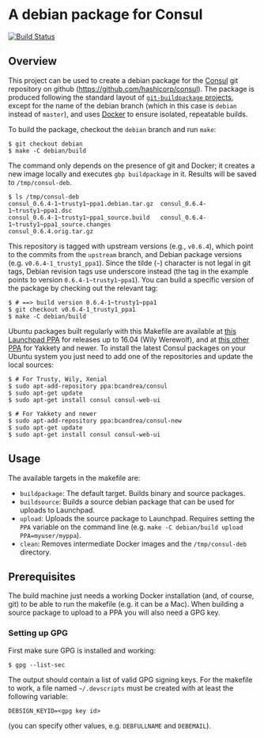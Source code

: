 # A debian package for Consul
[![Build Status](https://semaphoreci.com/api/v1/bcandrea/consul-deb/branches/debian/badge.svg)](https://semaphoreci.com/bcandrea/consul-deb)

## Overview

This project can be used to create a debian package for the
[Consul](http://www.consul.io) git repository on github
(https://github.com/hashicorp/consul). The package is produced following the
standard layout of [`git-buildpackage`
projects](http://honk.sigxcpu.org/projects/git-buildpackage/manual-html/gbp.html),
except for the name of the debian branch (which in this case is `debian` instead
of `master`), and uses [Docker](https://www.docker.com) to ensure isolated,
repeatable builds.

To build the package, checkout the `debian` branch and run `make`:

    $ git checkout debian
    $ make -C debian/build

The command only depends on the presence of git and Docker; it creates a new
image locally and executes `gbp buildpackage` in it. Results will be saved to
`/tmp/consul-deb`.

    $ ls /tmp/consul-deb
    consul_0.6.4-1~trusty1~ppa1.debian.tar.gz  consul_0.6.4-1~trusty1~ppa1.dsc
    consul_0.6.4-1~trusty1~ppa1_source.build   consul_0.6.4-1~trusty1~ppa1_source.changes
    consul_0.6.4.orig.tar.gz

This repository is tagged with upstream versions (e.g., `v0.6.4`), which point
to the commits from the `upstream` branch, and Debian package versions (e.g.
`v0.6.4-1_trusty1_ppa1`). Since the tilde (`~`) character is not legal in git
tags, Debian revision tags use underscore instead (the tag in the example points
to version `0.6.4-1~trusty1~ppa1`). You can build a specific version of the
package by checking out the relevant tag:

    $ # ==> build version 0.6.4-1~trusty1~ppa1
    $ git checkout v0.6.4-1_trusty1_ppa1
    $ make -C debian/build

Ubuntu packages built regularly with this Makefile are available at
[this Launchpad PPA](https://launchpad.net/~bcandrea/+archive/ubuntu/consul) for
releases up to 16.04 (Wily Werewolf), and at [this other PPA](https://launchpad.net/~bcandrea/+archive/ubuntu/consul-new) for Yakkety and
newer. To install the latest Consul packages on your Ubuntu system you just need
to add one of the repositories and update the local sources:

    $ # For Trusty, Wily, Xenial
    $ sudo apt-add-repository ppa:bcandrea/consul
    $ sudo apt-get update
    $ sudo apt-get install consul consul-web-ui

    $ # For Yakkety and newer
    $ sudo apt-add-repository ppa:bcandrea/consul-new
    $ sudo apt-get update
    $ sudo apt-get install consul consul-web-ui

## Usage

The available targets in the makefile are:

* `buildpackage`: The default target. Builds binary and source packages.
* `buildsource`: Builds a source debian package that can be used for uploads to
  Launchpad.
* `upload`: Uploads the source package to Launchpad. Requires setting the `PPA`
  variable on the command line (e.g. `make -C debian/build upload PPA=myuser/myppa`).
* `clean`: Removes intermediate Docker images and the `/tmp/consul-deb` directory.

## Prerequisites

The build machine just needs a working Docker installation (and, of course, git)
to be able to run the makefile (e.g. it can be a Mac). When building a source
package to upload to a PPA you will also need a GPG key.

### Setting up GPG

First make sure GPG is installed and working:

    $ gpg --list-sec

The output should contain a list of valid GPG signing keys. For the makefile to
work, a file named `~/.devscripts` must be created with at least the following
variable:

    DEBSIGN_KEYID=<gpg key id>

(you can specify other values, e.g. `DEBFULLNAME` and `DEBEMAIL`).
